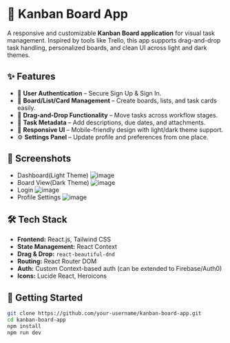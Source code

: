 # 🧠 Kanban Board App

A responsive and customizable **Kanban Board application** for visual task management. Inspired by tools like Trello, this app supports drag-and-drop task handling, personalized boards, and clean UI across light and dark themes.

## ✨ Features

- 🔐 **User Authentication** – Secure Sign Up & Sign In.
- 🧩 **Board/List/Card Management** – Create boards, lists, and task cards easily.
- 🔁 **Drag-and-Drop Functionality** – Move tasks across workflow stages.
- 📅 **Task Metadata** – Add descriptions, due dates, and attachments.
- 🎨 **Responsive UI** – Mobile-friendly design with light/dark theme support.
- ⚙️ **Settings Panel** – Update profile and preferences from one place.

## 📸 Screenshots

- Dashboard(Light Theme)
![image](https://github.com/user-attachments/assets/182f5b45-cd64-4d2a-9be8-93f487a44882)
- Board View(Dark Theme)
![image](https://github.com/user-attachments/assets/d8605ee9-de32-4125-8510-4ca3dd8c6791)
- Login
![image](https://github.com/user-attachments/assets/29a2b075-3bcd-4f30-8cde-4d2f55899ee3)
- Profile Settings
![image](https://github.com/user-attachments/assets/637f4b62-c84e-4b4e-9095-0d65067acf87)


## 🛠️ Tech Stack

- **Frontend:** React.js, Tailwind CSS
- **State Management:** React Context
- **Drag & Drop:** `react-beautiful-dnd`
- **Routing:** React Router DOM
- **Auth:** Custom Context-based auth (can be extended to Firebase/Auth0)
- **Icons:** Lucide React, Heroicons


## 🚀 Getting Started

```bash
git clone https://github.com/your-username/kanban-board-app.git
cd kanban-board-app
npm install
npm run dev


